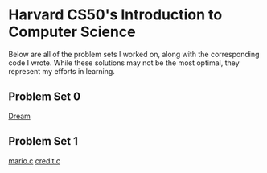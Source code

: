 # Harvard CS50's Introduction to Computer Science
Below are all of the problem sets I worked on, along with the corresponding code I wrote. While these solutions may not be the most optimal, they represent my efforts in learning.
## Problem Set 0
[Dream](https://scratch.mit.edu/projects/1134595594/)
## Problem Set 1
[mario.c](https://github.com/faitinchan/CS50x/blob/main/Problem_Set_1/mario.c)
[credit.c](https://github.com/faitinchan/CS50x/blob/main/Problem_Set_1/credit.c)
